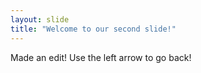 ```yaml
---
layout: slide
title: "Welcome to our second slide!"
---
```

Made an edit!
Use the left arrow to go back!

